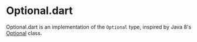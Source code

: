 Optional.dart
=============

Optional.dart is an implementation of the `Optional` type, inspired by Java 8's [Optional][javaOptional] class.

[javaOptional]: http://docs.oracle.com/javase/8/docs/api/java/util/Optional.html